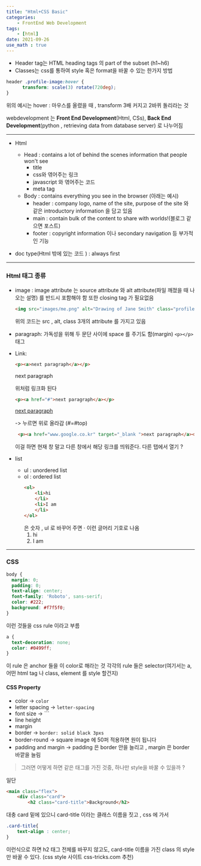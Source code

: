 ```yaml
---
title: "Html+CSS Basic"
categories:
    - FrontEnd Web Development
tags:
    - [html]
date: 2021-09-26 
use_math : true
---
```

- Header tag는 HTML heading tags 의 part of the subset (h1~h6)
- Classes는 css를 통하여 style 혹은 format을 바꿀 수 있는 한가지 방법

~~~css
header .profile-image:hover {
	  transform: scale(3) rotate(720deg);
}
~~~
위의 예시는 hover : 마우스를 올렸을 때 , transform 3배 커지고 2바퀴 돌리라는 것   

webdevelopment 는 **Front End Development**(Html, CSs), **Back End Development**(python , retrieving data from database server) 로 나누어짐 

---
- Html
  - Head : contains a lot of behind the scenes information that people won't see 
    - title 
    - css와 엮어주는 링크
    - javascript 와 엮어주는 코드
    - meta tag 
  - Body :  contains everything you see in the browser (아래는 예시) 
    - header : company logo, name of the site, purpose of the site 와 같은 introductory information 을 담고 있음  
    - main : contain bulk of the content to share with worlds!(블로그 같으면 포스트)
    - footer : copyright information 이나 secondary navigation 등 부가적인 기능 

- doc type(Html 밖에 있는 코드 ) : always first 

---
### **Html 태그 종류**      
- image : image attribute 는 source attribute 와 alt attribute(파일 깨졌을 때 나오는 설명) 를 반드시 포함해야 함 또한 closing tag 가 필요없음
    ```html
    <img src="images/me.png" alt="Drawing of Jane Smith" class="profile-image">
    ```
    위의 코드는 src , alt, class 3개의 attribute 를 가지고 있음  
    
- paragraph: 가독성을 위해 두 문단 사이에 space 를 주기도 함(margin) ```<p></p>``` 태그
  
- Link:

    ```html 
    <p><a>next paragraph</a></p>
    ```

    <p><a>next paragraph</a></p> 위처럼 링크화 된다

    ```html 
    <p><a href="#">next paragraph</a></p>
    ``` 

    <p><a href="#">next paragraph</a></p> -> 누르면 위로 올라감 (#=#top)
    
    ```html
     <p><a href="www.google.co.kr" target="_blank ">next paragraph</a></p>
    ``` 
    이걸 하면 현재 창 말고 다른 창에서 해당 링크를 띄워준다. 다른 탭에서 열기 ? 
- list
  - ul : unordered list
  - ol : ordered list 
    ```html
    <ol>
        <li>hi
        </li>
        <li>I am
        </li>
    </ol>
    ```
    은 숫자 , ul 로 바꾸어 주면 $\cdot$ 이런 글머리 기호로 나옴 
    <ol>
        <li> hi
        </li>
        <li>I am
        </li>
    </ol>

---
### **CSS**
```css
body {
  margin: 0;
  padding: 0;
  text-align: center;
  font-family: 'Roboto', sans-serif;
  color: #222;
  background: #f7f5f0;
}
```

이런 것들을 css rule 이라고 부름
```css
a {
  text-decoration: none;
  color: #0499ff;
}
```
이 rule 은 anchor 들을 이 color로 해라는 것 각각의 rule 들은 selector(여기서는 a, 어떤 html tag 나 class, element 를 style 할건지)  
#### CSS Property
- color -> ```color```
- letter spacing -> ```letter-spacing```
- font size -> ```
- line height
- margin
- border -> ``` border: solid black 3pxs ```
- border-round -> square image 에 50퍼 적용하면 원이 됩니다 
- padding and margin -> padding 은 border 안을 늘리고 , margin 은 border 바깥을 늘림 

> 그러면 어떻게 하면 같은 태그를 가진 것중, 하나만 style을 바꿀 수 있을까 ?  

일단 
```html
<main class="flex">
    <div class="card">
        <h2 class="card-title">Background</h2>
```
대충 card 밑에 있으니 card-title 이라는 클래스 이름을 짓고 , css 에 가서 

```css
.card-title{
    text-align : center;
}
``` 
이런식으로 하면 h2 태그 전체를 바꾸지 않고도, card-title 이름을 가진 class 의 style 만 바꿀 수 있다. (css style 사이트 css-tricks.com 추천)  

